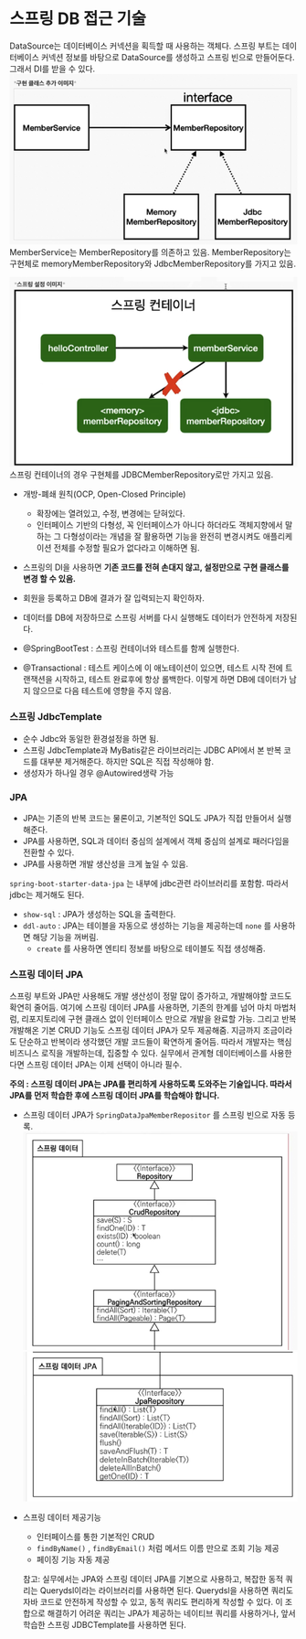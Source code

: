 # 스프링 DB 접근 기술

DataSource는 데이터베이스 커넥션을 획득할 때 사용하는 객체다.
스프링 부트는 데이터베이스 커넥션 정보를 바탕으로 DataSource를 생성하고 스프링 빈으로 만들어둔다. 그래서 DI를 받을 수 있다.
![레퍼지토리](https://raw.githubusercontent.com/Jeong-GeunYeong/TIL/master/image/Spring/Re.png "레퍼지토리")
MemberService는 MemberRepository를 의존하고 있음.
MemberRepository는 구현체로 memoryMemberRepository와 JdbcMemberRepository를 가지고 있음.

![스프링DB](https://raw.githubusercontent.com/Jeong-GeunYeong/TIL/master/image/Spring/SpringDB.png "스프링DB")
스프링 컨테이너의 경우 구현체를 JDBCMemberRepository로만 가지고 있음.

- 개방-폐쇄 원칙(OCP, Open-Closed Principle)
    - 확장에는 열려있고, 수정, 변경에는 닫혀있다.
    - 인터페이스 기반의 다형성, 꼭 인터페이스가 아니다 하더라도 객체지향에서
    말하는 그 다형성이라는 개념을 잘 활용하면 기능을 완전히 변경시켜도
    애플리케이션 전체를 수정할 필요가 없다라고 이해하면 됨.
- 스프링의 DI을 사용하면 **기존 코드를 전혀 손대지 않고, 설정만으로 구현 클래스를 변경 할 수 있음.**
- 회원을 등록하고 DB에 결과가 잘 입력되는지 확인하자.
- 데이터를 DB에 저장하므로 스프링 서버를 다시 실행해도 데이터가 안전하게 저장된다.

- @SpringBootTest : 스프링 컨테이너와 테스트를 함께 실행한다.
- @Transactional : 테스트 케이스에 이 애노테이션이 있으면, 테스트 시작 전에 트랜잭션을 시작하고, 테스트 완료후에 항상 롤백한다.
이렇게 하면 DB에 데이터가 남지 않으므로 다음 테스트에 영향을 주지 않음.

### 스프링 JdbcTemplate

- 순수 Jdbc와 동일한 환경설정을 하면 됨.
- 스프링 JdbcTemplate과 MyBatis같은 라이브러리는 JDBC API에서 본 반복 코드를 대부분 제거해준다. 
하지만 SQL은 직접 작성해야 함.
- 생성자가 하나일 경우 @Autowired생략 가능

### JPA

- JPA는 기존의 반복 코드는 물론이고, 기본적인 SQL도 JPA가 직접 만들어서 실행해준다.
- JPA를 사용하면, SQL과 데이터 중심의 설계에서 객체 중심의 설계로 패러다임을 전환할 수 있다.
- JPA를 사용하면 개발 생산성을 크게 높일 수 있음.

`spring-boot-starter-data-jpa` 는 내부에 jdbc관련 라이브러리를 포함함.
따라서 jdbc는 제거해도 된다.

- `show-sql` : JPA가 생성하는 SQL을 출력한다.
- `ddl-auto` : JPA는 테이블을 자동으로 생성하는 기능을 제공하는데 `none` 를 사용하면 해당 기능을 꺼버림.
    - `create` 를 사용하면 엔티티 정보를 바탕으로 테이블도 직접 생성해줌.

### 스프링 데이터 JPA
스프링 부트와 JPA만 사용해도 개발 생산성이 정말 많이 증가하고, 개발해야할 코드도 확연히 줄어듬. 여기에 스프링 데이터 JPA를 사용하면, 기존의 한계를 넘어 마치 마법처럼, 리포지토리에 구현 클래스 없이 인터페이스 만으로 개발을 완료할 가능. 그리고 반복 개발해온 기본 CRUD 기능도 스프링 데이터 JPA가 모두 제공해줌.
지금까지 조금이라도 단순하고 반복이라 생각했던 개발 코드들이 확연하게 줄어듬. 따라서 개발자는 핵심 비즈니스 로직을 개발하는데, 집중할 수 있다.
실무에서 관계형 데이터베이스를 사용한다면 스프링 데이터 JPA는 이제 선택이 아니라 필수.

**주의 : 스프링 데이터 JPA는 JPA를 편리하게 사용하도록 도와주는 기술입니다. 따라서 JPA를 먼저 학습한 후에 스프링 데이터 JPA를 학습해야 합니다.**

- 스프링 데이터 JPA가 `SpringDataJpaMemberRepositor` 를 스프링 빈으로 자동 등록.
![스프링데이터](https://raw.githubusercontent.com/Jeong-GeunYeong/TIL/master/image/Spring/springJPA1.png "스프링데이터")
![스프링데이터JPA](https://raw.githubusercontent.com/Jeong-GeunYeong/TIL/master/image/Spring/springJPA2.png "스프링데이터JPA")
- 스프링 데이터 제공기능
    - 인터페이스를 통한 기본적인 CRUD
    - `findByName()` , `findByEmail()` 처럼 메서드 이름 만으로 조회 기능 제공
    - 페이징 기능 자동 제공
    
    참고: 실무에서는 JPA와 스프링 데이터 JPA를 기본으로 사용하고, 복잡한 동적 쿼리는 Querydsl이라는 라이브러리를 사용하면 된다. Querydsl을 사용하면 쿼리도 자바 코드로 안전하게 작성할 수 있고, 동적 쿼리도 편리하게 작성할 수 있다. 이 조합으로 해결하기 어려운 쿼리는 JPA가 제공하는 네이티브 쿼리를 사용하거나, 앞서 학습한 스프링 JDBCTemplate를 사용하면 된다.